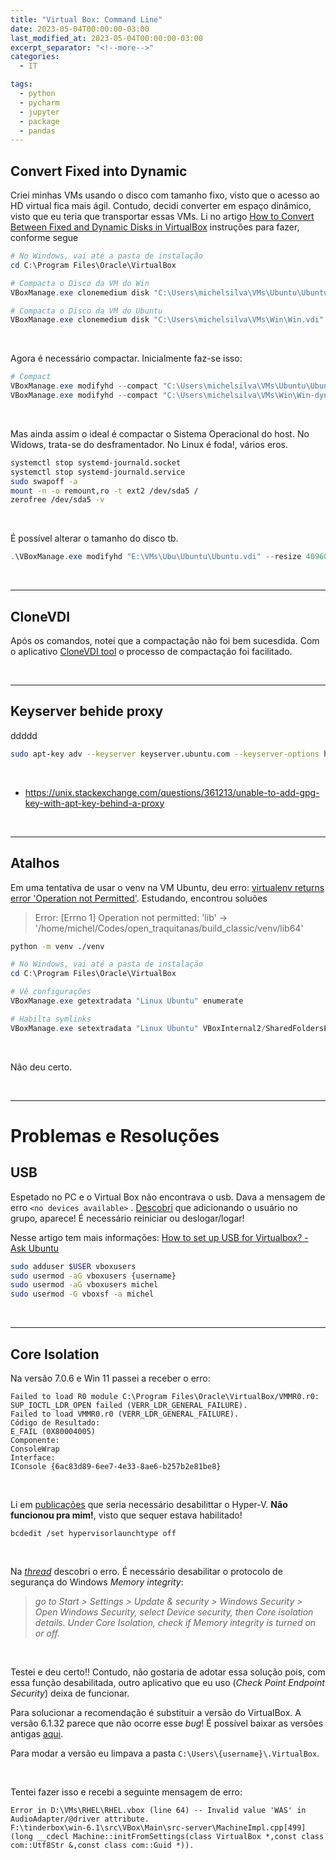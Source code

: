 ```yaml
---
title: "Virtual Box: Command Line"
date: 2023-05-04T00:00:00-03:00
last_modified_at: 2023-05-04T00:00:00-03:00
excerpt_separator: "<!--more-->"
categories:
  - IT

tags:
  - python
  - pycharm
  - jupyter
  - package
  - pandas
---
```


## Convert Fixed into Dynamic

Criei minhas VMs usando o disco com tamanho fixo, visto que o acesso ao HD virtual fica mais ágil. Contudo, decidi converter em espaço dinâmico, visto que eu teria que transportar essas VMs. Li no artigo [How to Convert Between Fixed and Dynamic Disks in VirtualBox](https://www.howtogeek.com/312456/how-to-convert-between-fixed-and-dynamic-disks-in-virtualbox/) instruções para fazer, conforme segue

```powershell
# No Windows, vai até a pasta de instalação
cd C:\Program Files\Oracle\VirtualBox

# Compacta o Disco da VM do Win
VBoxManage.exe clonemedium disk "C:\Users\michelsilva\VMs\Ubuntu\Ubuntu.vdi" "C:\Users\michelsilva\VMs\Ubuntu\Ubuntu-dynamic2.vdi" -variant Standard

# Compacta o Disco da VM do Ubuntu
VBoxManage.exe clonemedium disk "C:\Users\michelsilva\VMs\Win\Win.vdi" "C:\Users\michelsilva\VMs\Win\Win-dynamic.vdi" -variant Standard
```

<br>

Agora é necessário compactar. Inicialmente faz-se isso:

```powershell
# Compact
VBoxManage.exe modifyhd --compact "C:\Users\michelsilva\VMs\Ubuntu\Ubuntu-dynamic2.vdi"
VBoxManage.exe modifyhd --compact "C:\Users\michelsilva\VMs\Win\Win-dynamic.vdi"
```

<br>

Mas ainda assim o ideal é compactar o Sistema Operacional do host. No Widows, trata-se do desframentador. No Linux é foda!, vários eros.

```bash
systemctl stop systemd-journald.socket
systemctl stop systemd-journald.service
sudo swapoff -a
mount -n -o remount,ro -t ext2 /dev/sda5 /
zerofree /dev/sda5 -v
```

<br>

É possível alterar o tamanho do disco tb.

```powershell
.\VBoxManage.exe modifyhd "E:\VMs\Ubu\Ubuntu\Ubuntu.vdi" --resize 40960
```

<br>

---

## CloneVDI

Após os comandos, notei que a compactação não foi bem sucesdida.
Com o aplicativo [CloneVDI tool](https://forums.virtualbox.org/viewtopic.php?t=22422) o processo de compactação foi facilitado.

<br>

---

## Keyserver behide proxy

ddddd

```bash
sudo apt-key adv --keyserver keyserver.ubuntu.com --keyserver-options http-proxy=http://127.0.0.1:3128 --recv-keys E298A3A825C0D65DFD57CBB651716619E084DAB9
```

<br>

- https://unix.stackexchange.com/questions/361213/unable-to-add-gpg-key-with-apt-key-behind-a-proxy

<br>

---

## Atalhos

Em uma tentativa de usar o venv na VM Ubuntu, deu erro: [virtualenv returns error 'Operation not Permitted'](https://stackoverflow.com/questions/28651173/virtualenv-returns-error-operation-not-permitted). Estudando, encontrou soluões

> Error: [Errno 1] Operation not permitted: 'lib' -> '/home/michel/Codes/open_traquitanas/build_classic/venv/lib64'

```bash
python -m venv ./venv
```

```powershell
# No Windows, vai até a pasta de instalação
cd C:\Program Files\Oracle\VirtualBox

# Vê configurações
VBoxManage.exe getextradata "Linux Ubuntu" enumerate

# Habilta symlinks
VBoxManage.exe setextradata "Linux Ubuntu" VBoxInternal2/SharedFoldersEnableSymlinksCreate/"my_codes" 1
```

<br>

Não deu certo.

<br>

---

# Problemas e Resoluções

## USB

Espetado no PC e o Virtual Box não encontrava o usb. Dava a mensagem de erro `<no devices available>` . [Descobri](https://superuser.com/questions/956622/no-usb-devices-available-in-virtualbox) que adicionando o usuário no grupo, aparece! É necessário reiniciar ou deslogar/logar!

Nesse artigo tem mais informações: [How to set up USB for Virtualbox? - Ask Ubuntu](https://askubuntu.com/questions/25596/how-to-set-up-usb-for-virtualbox?noredirect=1&lq=1)

```bash
sudo adduser $USER vboxusers
sudo usermod -aG vboxusers {username}
sudo usermod -aG vboxusers michel
sudo usermod -G vboxsf -a michel
```

<br>

---

## Core Isolation

Na versão 7.0.6 e Win 11 passei a receber o erro:

```
Failed to load R0 module C:\Program Files\Oracle\VirtualBox/VMMR0.r0: SUP_IOCTL_LDR_OPEN failed (VERR_LDR_GENERAL_FAILURE).
Failed to load VMMR0.r0 (VERR_LDR_GENERAL_FAILURE).
Código de Resultado:
E_FAIL (0X80004005)
Componente:
ConsoleWrap
Interface:
IConsole {6ac83d89-6ee7-4e33-8ae6-b257b2e81be8}
```

<br>

Li em [publicações](https://www.youtube.com/watch?v=kIXPsAM1iLI) que seria necessário desabilittar o Hyper-V. **Não funcionou pra mim!**, visto que sequer estava habilitado!

```
bcdedit /set hypervisorlaunchtype off
```

<br>

Na [_thread_](https://forums.virtualbox.org/viewtopic.php?t=104574) descobri o erro. É necessário desabilitar o protocolo de segurança do Windows _Memory integrity_:

> _go to Start > Settings > Update & security > Windows Security > Open Windows Security, select Device security, then Core isolation details. Under Core Isolation, check if Memory integrity is turned on or off._

<br>

Testei e deu certo!! Contudo, não gostaria de adotar essa solução pois, com essa função desabilitada, outro aplicativo que eu uso (_Check Point Endpoint Security_) deixa de funcionar.

Para solucionar a recomendação é substituir a versão do VirtualBox. A versão 6.1.32 parece que não ocorre esse _bug_! É possível baixar as versões antigas [aqui](https://www.virtualbox.org/wiki/Download_Old_Builds).

Para modar a versão eu limpava a pasta `C:\Users\{username}\.VirtualBox`.

<br>

Tentei fazer isso e recebi a seguinte mensagem de erro:

```
Error in D:\VMs\RHEL\RHEL.vbox (line 64) -- Invalid value 'WAS' in AudioAdapter/@driver attribute.
F:\tinderbox\win-6.1\src\VBox\Main\src-server\MachineImpl.cpp[499] (long __cdecl Machine::initFromSettings(class VirtualBox *,const class com::Utf8Str &,const class com::Guid *)).
```
